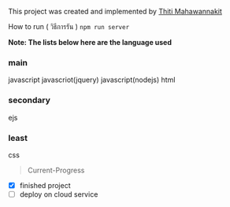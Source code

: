 This project was created and implemented by [Thiti Mahawannakit](https://www.facebook.com/n.o.m.o.r.e.1.2.8.0.2)

How to run ( วิธีการรัน )
`npm run server`



**Note: The lists below here are the language used**
### main
javascript javascriot(jquery) javascript(nodejs) html
### secondary
ejs
### least
css

> Current-Progress

- [x] finished project
- [ ] deploy on cloud service
